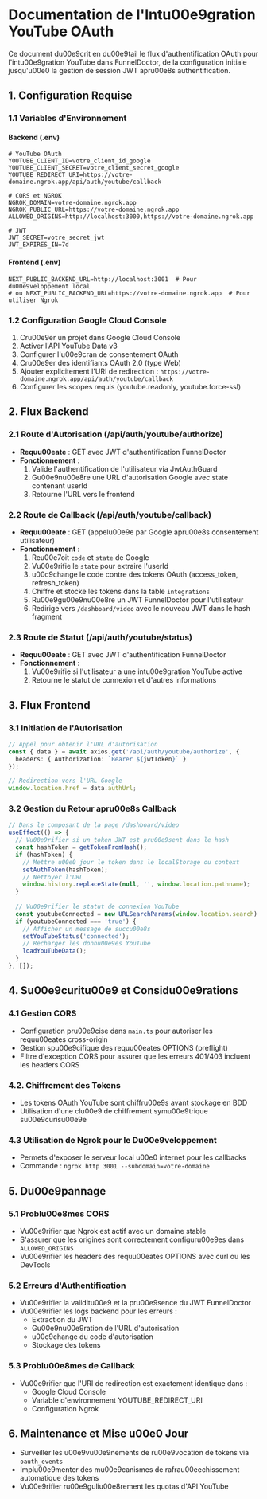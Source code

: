 # Documentation de l'Intu00e9gration YouTube OAuth

Ce document du00e9crit en du00e9tail le flux d'authentification OAuth pour l'intu00e9gration YouTube dans FunnelDoctor, de la configuration initiale jusqu'u00e0 la gestion de session JWT apru00e8s authentification.

## 1. Configuration Requise

### 1.1 Variables d'Environnement

#### Backend (.env)

```env
# YouTube OAuth
YOUTUBE_CLIENT_ID=votre_client_id_google
YOUTUBE_CLIENT_SECRET=votre_client_secret_google
YOUTUBE_REDIRECT_URI=https://votre-domaine.ngrok.app/api/auth/youtube/callback

# CORS et NGROK
NGROK_DOMAIN=votre-domaine.ngrok.app
NGROK_PUBLIC_URL=https://votre-domaine.ngrok.app
ALLOWED_ORIGINS=http://localhost:3000,https://votre-domaine.ngrok.app

# JWT
JWT_SECRET=votre_secret_jwt
JWT_EXPIRES_IN=7d
```

#### Frontend (.env)

```env
NEXT_PUBLIC_BACKEND_URL=http://localhost:3001  # Pour du00e9veloppement local
# ou NEXT_PUBLIC_BACKEND_URL=https://votre-domaine.ngrok.app  # Pour utiliser Ngrok
```

### 1.2 Configuration Google Cloud Console

1. Cru00e9er un projet dans Google Cloud Console
2. Activer l'API YouTube Data v3
3. Configurer l'u00e9cran de consentement OAuth
4. Cru00e9er des identifiants OAuth 2.0 (type Web)
5. Ajouter explicitement l'URI de redirection : `https://votre-domaine.ngrok.app/api/auth/youtube/callback`
6. Configurer les scopes requis (youtube.readonly, youtube.force-ssl)

## 2. Flux Backend

### 2.1 Route d'Autorisation (/api/auth/youtube/authorize)

- **Requu00eate** : GET avec JWT d'authentification FunnelDoctor
- **Fonctionnement** :
  1. Valide l'authentification de l'utilisateur via JwtAuthGuard
  2. Gu00e9nu00e8re une URL d'autorisation Google avec state contenant userId
  3. Retourne l'URL vers le frontend

### 2.2 Route de Callback (/api/auth/youtube/callback)

- **Requu00eate** : GET (appelu00e9e par Google apru00e8s consentement utilisateur)
- **Fonctionnement** :
  1. Reu00e7oit `code` et `state` de Google
  2. Vu00e9rifie le `state` pour extraire l'userId
  3. u00c9change le code contre des tokens OAuth (access_token, refresh_token)
  4. Chiffre et stocke les tokens dans la table `integrations`
  5. Ru00e9gu00e9nu00e8re un JWT FunnelDoctor pour l'utilisateur
  6. Redirige vers `/dashboard/video` avec le nouveau JWT dans le hash fragment

### 2.3 Route de Statut (/api/auth/youtube/status)

- **Requu00eate** : GET avec JWT d'authentification FunnelDoctor
- **Fonctionnement** :
  1. Vu00e9rifie si l'utilisateur a une intu00e9gration YouTube active
  2. Retourne le statut de connexion et d'autres informations

## 3. Flux Frontend

### 3.1 Initiation de l'Autorisation

```typescript
// Appel pour obtenir l'URL d'autorisation
const { data } = await axios.get('/api/auth/youtube/authorize', {
  headers: { Authorization: `Bearer ${jwtToken}` }
});

// Redirection vers l'URL Google
window.location.href = data.authUrl;
```

### 3.2 Gestion du Retour apru00e8s Callback

```typescript
// Dans le composant de la page /dashboard/video
useEffect(() => {
  // Vu00e9rifier si un token JWT est pru00e9sent dans le hash
  const hashToken = getTokenFromHash();
  if (hashToken) {
    // Mettre u00e0 jour le token dans le localStorage ou context
    setAuthToken(hashToken);
    // Nettoyer l'URL
    window.history.replaceState(null, '', window.location.pathname);
  }
  
  // Vu00e9rifier le statut de connexion YouTube
  const youtubeConnected = new URLSearchParams(window.location.search).get('youtube_connected');
  if (youtubeConnected === 'true') {
    // Afficher un message de succu00e8s
    setYouTubeStatus('connected');
    // Recharger les donnu00e9es YouTube
    loadYouTubeData();
  }
}, []);
```

## 4. Su00e9curitu00e9 et Considu00e9rations

### 4.1 Gestion CORS

- Configuration pru00e9cise dans `main.ts` pour autoriser les requu00eates cross-origin
- Gestion spu00e9cifique des requu00eates OPTIONS (preflight)
- Filtre d'exception CORS pour assurer que les erreurs 401/403 incluent les headers CORS

### 4.2. Chiffrement des Tokens

- Les tokens OAuth YouTube sont chiffru00e9s avant stockage en BDD
- Utilisation d'une clu00e9 de chiffrement symu00e9trique su00e9curisu00e9e

### 4.3 Utilisation de Ngrok pour le Du00e9veloppement

- Permets d'exposer le serveur local u00e0 internet pour les callbacks
- Commande : `ngrok http 3001 --subdomain=votre-domaine`

## 5. Du00e9pannage

### 5.1 Problu00e8mes CORS

- Vu00e9rifier que Ngrok est actif avec un domaine stable
- S'assurer que les origines sont correctement configuru00e9es dans `ALLOWED_ORIGINS`
- Vu00e9rifier les headers des requu00eates OPTIONS avec curl ou les DevTools

### 5.2 Erreurs d'Authentification

- Vu00e9rifier la validitu00e9 et la pru00e9sence du JWT FunnelDoctor
- Vu00e9rifier les logs backend pour les erreurs :
  - Extraction du JWT
  - Gu00e9nu00e9ration de l'URL d'autorisation
  - u00c9change du code d'autorisation
  - Stockage des tokens

### 5.3 Problu00e8mes de Callback

- Vu00e9rifier que l'URI de redirection est exactement identique dans :
  - Google Cloud Console
  - Variable d'environnement YOUTUBE_REDIRECT_URI
  - Configuration Ngrok

## 6. Maintenance et Mise u00e0 Jour

- Surveiller les u00e9vu00e9nements de ru00e9vocation de tokens via `oauth_events`
- Implu00e9menter des mu00e9canismes de rafrau00eechissement automatique des tokens
- Vu00e9rifier ru00e9guliu00e8rement les quotas d'API YouTube

